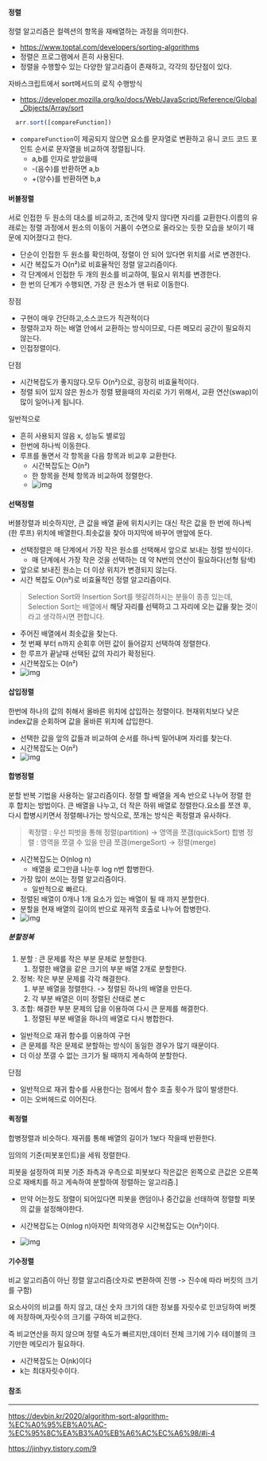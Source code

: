 #### 정렬

정렬 알고리즘은 컬렉션의 항목을 재배열하는 과정을 의미한다.

- https://www.toptal.com/developers/sorting-algorithms
- 정렬은 프로그램에서 흔히 사용된다.
- 정렬을 수행할수 있는 다양한 알고리즘이 존재하고, 각각의 장단점이 있다.

자바스크립트에서 sort메서드의 로직 수행방식

- https://developer.mozilla.org/ko/docs/Web/JavaScript/Reference/Global_Objects/Array/sort

``` ts
  arr.sort([compareFunction])
```

- `compareFunction`이 제공되지 않으면 요소를 문자열로 변환하고 유니 코드 코드 포인트 순서로 문자열을 비교하여 정렬됩니다. 
  - a,b를 인자로 받았을때
  - -(음수)를 반환하면 a,b
  - +(양수)를 반환하면 b,a 

#### 버블정렬

서로 인접한 두 원소의 대소를 비교하고, 조건에 맞지 않다면 자리를 교환한다.이름의 유래로는 정렬 과정에서 원소의 이동이 거품이 수면으로 올라오는 듯한 모습을 보이기 때문에 지어졌다고 한다.
- 단순이 인접한 두 원소를 확인하여, 정렬이 안 되어 있다면 위치를 서로 변경한다.
- 시간 복잡도가 O(n²)로 비효율적인 정렬 알고리즘이다.
- 각 단계에서 인접한 두 개의 원소를 비교하여, 필요시 위치를 변경한다.
- 한 번의 단계가 수행되면, 가장 큰 원소가 맨 뒤로 이동한다.

장점
- 구현이 매우 간단하고,소스코드가 직관적이다
- 정렬하고자 하는 배열 안에서 교환하는 방식이므로, 다른 메모리 공간이 필요하지 않는다.
- 인접정렬이다.

단점
- 시간복잡도가 좋지않다.모두 O(n²)으로, 굉장히 비효율적이다.
- 정렬 되어 있지 않은 원소가 정렬 됐을때의 자리로 가기 위해서, 교환 연산(swap)이 많이 일어나게 됩니다.

일반적으로
- 흔히 사용되지 않음 x, 성능도 별로임
- 한번에 하나씩 이동한다.
- 루프를 돌면서 각 항목을 다음 항목과 비교후 교환한다.
  - 시간복잡도는 O(n²)
  - 한 항목을 전체 항목과 비교하여 정렬한다.
  - ![img](https://cdn-images-1.medium.com/max/1600/1*ZQmdM7My9QIhvxj98hrweg.gif)

#### 선택정렬

버블정렬과 비슷하지만, 큰 값을 배열 끝에 위치시키는 대신 작은 값을 한 번에 하나씩(한 루프) 위치에 배열한다.최솟값을 찾아 마지막에 바꾸어 맨앞에 둔다.
- 선택정렬은 매 단계에서 가장 작은 원소를 선택해서 앞으로 보내는 정렬 방식이다.
	- 매 단계에서 가장 작은 것을 선택하는 데 약 N번의 연산이 필요하다(선형 탐색)
- 앞으로 보내진 원소는 더 이상 위치가 변경되지 않는다.
- 시간 복잡도 O(n²)로 비효율적인 정렬 알고리즘이다.

> Selection Sort와 Insertion Sort를 헷갈려하시는 분들이 종종 있는데, Selection Sort는 배열에서 **해당 자리를 선택하고 그 자리에 오는 값을 찾는 것**이라고 생각하시면 편합니다.

- 주어진 배열에서 최솟값을 찾는다.
- 첫 번째 부터 n까지 순회후 어떤 값이 들어갈지 선택하여 정렬한다.
- 한 루프가 끝날때 선택된 값의 자리가 확정된다.
- 시간복잡도는 O(n²)
- ![img](https://cdn-images-1.medium.com/max/1600/1*to7gYwi5_bkZhx-1kSB0Lg.gif)

#### 삽입정렬

한번에 하나의 값의 취해서 올바른 위치에 삽입하는 정렬이다. 현재위치보다 낮은 index값을 순회하며 값을 올바른 위치에 삽입한다.

- 선택한 값을 앞의 값들과 비교하여 순서를 하나씩 밀어내며 자리를 찾는다.
- 시간복잡도는 O(n²)
- ![img](https://cdn-images-1.medium.com/max/1600/1*IK3Q4NBRLthllMINV3OxpQ.gif)

#### 합병정렬

분할 반복 기법을 사용하는 알고리즘이다. 정렬 할 배열을 게속 반으로 나누어 정렬 한 후 합치는 방법이다.
큰 배열을 나누고, 더 작은 하위 배열로 정렬한다.요소를 쪼갠 후, 다시 합병시키면서 정렬해나가는 방식으로, 쪼개는 방식은 퀵정렬과 유사하다.

> 퀵정렬 : 우선 피벗을 통해 정렬(partition) → 영역을 쪼갬(quickSort)
> 합병 정렬 : 영역을 쪼갤 수 있을 만큼 쪼갬(mergeSort) → 정렬(merge)

- 시간복잡도는 O(nlog n)
	- 배열을 로그만큼 나눈후 log n번 합병한다.
- 가장 많이 쓰이는 정렬 알고리즘이다.
	- 일반적으로 빠르다.
- 정렬된 배열이 0개나 1개 요소가 있는 배열이 될 때 까지 분할한다.
- 분할을 현재 배열의 길이의 반으로 재귀적 호출로 나누어 합병한다.
- ![img](https://cdn-images-1.medium.com/max/1600/1*Uvs7CK1oew0pVckcuxr_qA.gif)

##### 분할정복
1. 분할 : 큰 문제를 작은 부분 문제로 분할한다.
	1. 정렬한 배열을 같은 크기의 부분 배열 2개로 분할한다.
2. 정복: 작은 부분 문제를 각각 해결한다.
	1. 부분 배열을 정렬한다. -> 정렬된 하나의 배열을 만든다.
	2. 각 부분 배열은 이미 정렬된 산태로 본ㄷ
3. 조합: 해결한 부분 문제의 답을 이용하여 다시 큰 문제를 해결한다.
	1. 정렬된 부분 배열을 하나의 배열로 다시 병합한다.

- 일반적으로 재귀 함수를 이용하여 구현
- 큰 문제를 작은 문제로 분할하는 방식이 동일한 경우가 많기 때문이다.
- 더 이상 쪼갤 수 없는 크기가 될 때까지 게속하여 분할한다.

단점
- 일반적으로 재귀 함수를 사용한다는 점에서 함수 호출 횟수가 많이 발생한다.
- 이는 오버헤드로 이어진다.
#### 퀵정렬

합병정렬과 비슷하다. 재귀를 통해 배열의 길이가 1보다 작을때 반환한다.

임의의 기준(피봇포인트)을 세워 정렬한다.

피봇을 설정하여 피봇 기준 좌측과 우측으로 피봇보다 작은값은 왼쪽으로 큰값은 오른쪽으로 재배치를 하고 게속하여 분할하여 정렬하는 알고리즘.]

- 만약 어는정도 정렬이 되어있다면 피봇을 랜덤이나 중간값을 선태하여 정렬할 피봇의 값을 설정해야한다.
- 시간복잡도는 O(nlog n)아자먼 최악의경우 시간복잡도는 O(n²)이다.

- ![img](https://cdn-images-1.medium.com/max/1600/1*wwCw5TzLd79k2WQ6YVsQVw.gif)


#### 기수정렬

비교 알고리즘이 아닌 정렬 알고리즘(숫자로 변환하여 진행 -> 진수에 따라 버킷의 크기를 구함)

요소사이의 비교를 하지 않고, 대신 숫자 크기의 대한 정보를 자릿수로 인코딩하여 버켓에 저장하며,자릿수의 크기를 구하여 비교한다.

즉 비교연산을 하지 않으며 정렬 속도가 빠르지만,데이터 전체 크기에 기수 테이블의 크기만한 메모리가 필요하다.

- 시간복잡도는 O(nk)이다
- k는 최대자릿수이다.

#### 참조

___

https://devbin.kr/2020/algorithm-sort-algorithm-%EC%A0%95%EB%A0%AC-%EC%95%8C%EA%B3%A0%EB%A6%AC%EC%A6%98/#i-4

https://jinhyy.tistory.com/9